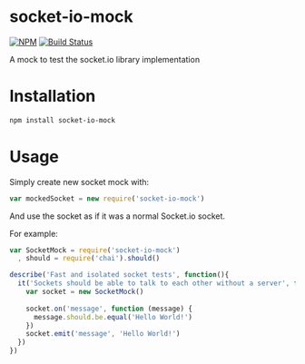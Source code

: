 # socket-io-mock
[![NPM](https://nodei.co/npm/socket-io-mock.png?compact=true)](https://npmjs.org/package/socket-io-mock?compact=true)
[![Build Status](https://travis-ci.org/glemmaPaul/socket-io-mock.svg?branch=master)](https://travis-ci.org/glemmaPaul/socket-io-mock)


A mock to test the socket.io library implementation

# Installation 
```bash
npm install socket-io-mock
```

# Usage
Simply create new socket mock with:
```js
var mockedSocket = new require('socket-io-mock')
```
And use the socket as if it was a normal Socket.io socket. 

For example:

```js
var SocketMock = require('socket-io-mock')
  , should = require('chai').should()

describe('Fast and isolated socket tests', function(){
  it('Sockets should be able to talk to each other without a server', function(done) {
    var socket = new SocketMock()
    
    socket.on('message', function (message) {
      message.should.be.equal('Hello World!')
    })
    socket.emit('message', 'Hello World!')
  })
})
```